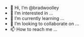 - 👋 Hi, I’m @bradwoolley
- 👀 I’m interested in ...
- 🌱 I’m currently learning ...
- 💞️ I’m looking to collaborate on ...
- 📫 How to reach me ...

<!---
bradwoolley/bradwoolley is a ✨ special ✨ repository because its `README.md` (this file) appears on your GitHub profile.
You can click the Preview link to take a look at your changes.
--->
